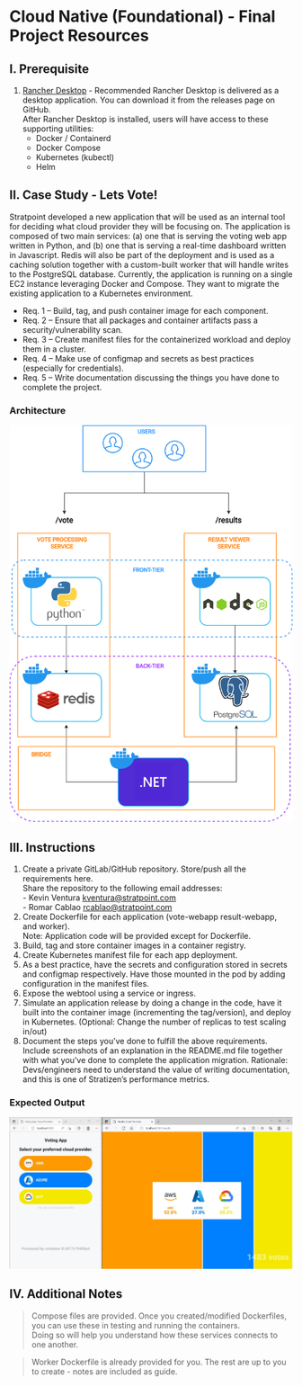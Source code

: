# Cloud Native (Foundational) - Final Project Resources

## I. Prerequisite

1. [Rancher Desktop](https://rancherdesktop.io/) - Recommended
   Rancher Desktop is delivered as a desktop application. You can download it from the releases page on GitHub.  
   After Rancher Desktop is installed, users will have access to these supporting utilities:
   - Docker / Containerd
   - Docker Compose
   - Kubernetes (kubectl)
   - Helm


## II. Case Study - Lets Vote!
Stratpoint developed a new application that will be used as an internal tool for deciding what cloud provider they will be focusing on. The application is composed of two main services: (a) one that is serving the voting web app written in Python, and (b) one that is serving a real-time dashboard written in Javascript. Redis will also be part of the deployment and is used as a caching solution together with a custom-built worker that will handle writes to the PostgreSQL database. Currently, the application is running on a single EC2 instance leveraging Docker and Compose. They want to migrate the existing application to a Kubernetes environment.

- Req. 1 – Build, tag, and push container image for each component.
- Req. 2 – Ensure that all packages and container artifacts pass a security/vulnerability scan.
- Req. 3 – Create manifest files for the containerized workload and deploy them in a cluster.
- Req. 4 – Make use of configmap and secrets as best practices (especially for credentials).
- Req. 5 – Write documentation discussing the things you have done to complete the project.

### Architecture
![Architecture](docs/architecture.png)

## III. Instructions

1. Create a private GitLab/GitHub repository. Store/push all the requirements here.  
    Share the repository to the following email addresses:  
        - Kevin Ventura <kventura@stratpoint.com>  
        - Romar Cablao <rcablao@stratpoint.com>  
2. Create Dockerfile for each application (vote-webapp result-webapp, and worker).  
    Note: Application code will be provided except for Dockerfile.
3. Build, tag and store container images in a container registry.
4. Create Kubernetes manifest file for each app deployment.
5. As a best practice, have the secrets and configuration stored in secrets and configmap respectively. Have those mounted in the pod by adding configuration in the manifest files.
6. Expose the webtool using a service or ingress.
7. Simulate an application release by doing a change in the code, have it built into the container image (incrementing the tag/version), and deploy in Kubernetes. (Optional: Change the number of replicas to test scaling in/out)
8. Document the steps you’ve done to fulfill the above requirements. Include screenshots of an explanation in the README.md file together with what you’ve done to complete the application migration. Rationale: Devs/engineers need to understand the value of writing documentation, and this is one of Stratizen’s performance metrics.

### Expected Output
![Output](docs/screenshot-01.jpg)

## IV. Additional Notes
> Compose files are provided. Once you created/modified Dockerfiles, you can use these in testing and running the containers.  
Doing so will help you understand how these services connects to one another. 

> Worker Dockerfile is already provided for you. The rest are up to you to create - notes are included as guide.